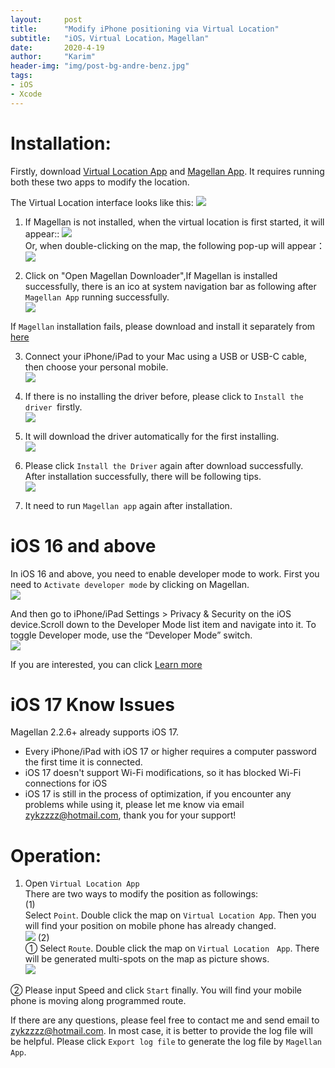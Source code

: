 ```yaml
---
layout:     post
title:      "Modify iPhone positioning via Virtual Location"
subtitle:   "iOS，Virtual Location，Magellan"
date:       2020-4-19
author:     "Karim"
header-img: "img/post-bg-andre-benz.jpg"
tags:
- iOS
- Xcode
---
```



# Installation:

Firstly, download [Virtual Location App](https://apps.apple.com/cn/app/%E8%99%9A%E6%8B%9F%E5%AE%9A%E4%BD%8D/id1459663647?mt=12) and [Magellan App](https://www.foolishtalk.org/magellan/magellan.pkg). It requires running both these two apps to modify the location.

The Virtual Location interface looks like this:
![](https://www.foolishtalk.org/cloud/guide_en_1.png)

1. If Magellan is not installed, when the virtual location is first started, it will appear::
![](https://www.foolishtalk.org/cloud/b7cdd9f10f727ca59420902b277aa9c8_en.png)  
Or, when double-clicking on the map, the following pop-up will appear：  
![](https://www.foolishtalk.org/cloud/14d2cba4eeda3d9fa77b1efd8a1aa6d9_en.png)  

2. Click on "Open Magellan Downloader",If Magellan is installed successfully,
there is an ico at system navigation bar as following after `Magellan App` running successfully.  
![](https://www.foolishtalk.org/cloud/bc9e8955850855ca07147e65957f8087.png) 

If `Magellan` installation fails, please download and install it separately from [here]((https://www.foolishtalk.org/magellan/magellan.pkg))

3.	Connect your iPhone/iPad to your Mac using a USB or USB-C cable, then choose your personal mobile.  
![](https://www.foolishtalk.org/cloud/d944f3a7aa0e20280cb65dff013839e6.png)

4.	If there is no installing the driver before, please click to `Install the driver `firstly.  
![](https://www.foolishtalk.org/cloud/0d0da9bb126e3bd24ebfb83bd16ef3c0.png)

5.	It will download the driver automatically for the first installing.  
![](https://www.foolishtalk.org/cloud/0fcda7c41ae4197d268c1a01bb2392a8.png)

6.	Please click `Install the Driver` again after download successfully. After installation successfully, there will be following tips.  
![](https://www.foolishtalk.org/cloud/15393a5bdbede13840e344e94f5d4946.png)

7.	It need to run `Magellan app` again after installation.

# iOS 16 and above
In iOS 16 and above, you need to enable developer mode to work.
First you need to `Activate developer mode` by clicking on Magellan.   
![](https://www.foolishtalk.org/cloud/MTY2NDYxOTAwOQ%3D%3D.png)  

And then go to iPhone/iPad Settings > Privacy & Security on the iOS device.Scroll down to the Developer Mode list item and navigate into it. To toggle Developer mode, use the “Developer Mode” switch.  
![](https://docs-assets.developer.apple.com/published/72b149b975624bfaf5f6fb577655b200/developer-mode-03~dark@2x.png)  

If you are interested, you can click [Learn more](https://developer.apple.com/documentation/xcode/enabling-developer-mode-on-a-device)  

# iOS 17 Know Issues
Magellan 2.2.6+ already supports iOS 17.  
- Every iPhone/iPad with iOS 17 or higher requires a computer password the first time it is connected.
- iOS 17 doesn't support Wi-Fi modifications, so it has blocked Wi-Fi connections for iOS
- iOS 17 is still in the process of optimization, if you encounter any problems while using it, please let me know via email zykzzzz@hotmail.com, thank you for your support!

# Operation:
1.	Open `Virtual Location App`  
There are two ways to modify the position as followings:  
(1)   
Select `Point`. Double click the map on `Virtual Location App`. Then you will find your position on mobile phone has already changed.  
![](https://www.foolishtalk.org/cloud/guide_en_1.png)
(2)   
① Select `Route`. Double click the map on `Virtual Location　App`. There will be generated multi-spots on the map as picture shows.  
![](https://www.foolishtalk.org/cloud/guide_en_2.png)

② Please input Speed and click `Start` finally. You will find your mobile phone is moving along programmed route.


If there are any questions, please feel free to contact me and send email to zykzzzz@hotmail.com. 
In most case, it is better to provide the log file will be helpful. Please click `Export log file` to generate the log file by `Magellan App`.
